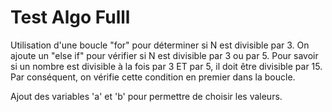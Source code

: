 # Test Algo Fulll

Utilisation d'une boucle "for" pour déterminer si N est divisible par 3.
On ajoute un "else if" pour vérifier si N est divisible par 3 ou par 5.
Pour savoir si un nombre est divisible à la fois par 3 ET par 5, il doit être divisible par 15. Par conséquent, on vérifie cette condition en premier dans la boucle.

Ajout des variables 'a' et 'b' pour permettre de choisir les valeurs.
